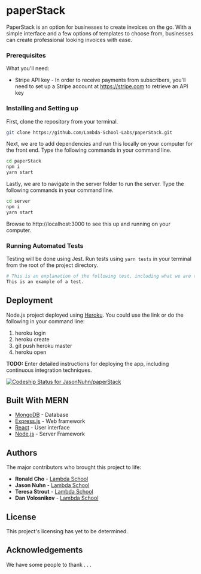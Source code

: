 # paperStack

PaperStack is an option for businesses to create invoices on the go. With a simple interface and a few options of templates to choose from, businesses can create professional looking invoices with ease.

### Prerequisites

What you'll need:

* Stripe API key - In order to receive payments from subscribers, you'll need to set up a Stripe account at https://stripe.com to retrieve an API key

### Installing and Setting up

First, clone the repository from your terminal.

```bash
git clone https://github.com/Lambda-School-Labs/paperStack.git
```

Next, we are to add dependencies and run this locally on your computer for the front end. Type the following commands in your command line.

```bash
cd paperStack
npm i
yarn start
```

Lastly, we are to navigate in the server folder to run the server. Type the following commands in your command line.

```bash
cd server
npm i
yarn start
```

Browse to http://localhost:3000 to see this up and running on your computer.

### Running Automated Tests

Testing will be done using Jest. Run tests using `yarn tests` in your terminal from the root of the project directory.

```bash
# This is an explanation of the following test, including what we are testing for.
This is an example of a test.
```

## Deployment

Node.js project deployed using [Heroku](https://devcenter.heroku.com/articles/getting-started-with-nodejs#introduction). You could use the link or do the following in your command line:

1.  heroku login
2.  heroku create
3.  git push heroku master
4.  heroku open

**TODO:** Enter detailed instructions for deploying the app, including continuous integration techniques.

[ ![Codeship Status for JasonNuhn/paperStack](https://app.codeship.com/projects/f1635580-1956-0136-a517-42b540a360ad/status?branch=master)](https://app.codeship.com/projects/284061)

## Built With MERN

* [MongoDB](https://www.mongodb.com/) - Database
* [Express.js](https://expressjs.com/) - Web framework
* [React](https://reactjs.org/) - User interface
* [Node.js](https://nodejs.org/) - Server Framework

## Authors

The major contributors who brought this project to life:

* **Ronald Cho** - [Lambda School](https://github.com/ronaldcho)
* **Jason Nuhn** - [Lambda School](https://github.com/JasonNuhn)
* **Teresa Strout** - [Lambda School](https://github.com/qapla47)
* **Dan Volosnikov** - [Lambda School](https://github.com/lightofdavinci)

## License

This project's licensing has yet to be determined.

## Acknowledgements

We have some people to thank . . .
